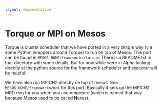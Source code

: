 ```yaml
---
layout: documentation
---
```


# Torque or MPI on Mesos

Torque is cluster scheduler that we have ported in a very simple way (via some Python wrappers around Torque) to run on top of Mesos. This port can be found in `MESOS_HOME/frameworks/torque`. There is a README.txt in that directory with some details. But for now while were in Alpha looking directly at the python source for the framework scheduler and executor will be helpful.

We have also run MPICH2 directly on top of mesos. See `MESOS_HOME/frameworks/mpi` for this port. Basically it sets up the MPICH2 MPD ring for you when you use nmpiexec (which is named that way because Mesos used to be called **N**exus).
